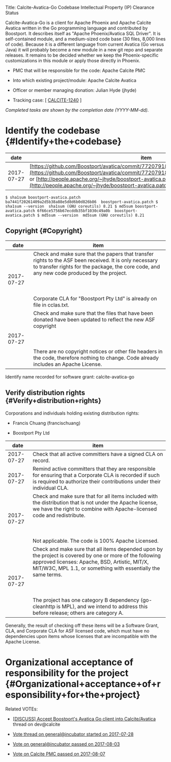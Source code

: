 Title: Calcite-Avatica-Go Codebase Intellectual Property (IP) Clearance Status


Calcite-Avatica-Go is a client for Apache Phoenix and Apache Calcite Avatica written in the Go programming language and contributed by Boostport. It describes itself as "Apache Phoenix/Avatica SQL Driver". It is self-contained module, and a medium-sized code base (30 files, 8,000 lines of code). Because it is a different language from current Avatica (Go versus Java) it will probably become a new module in a new git repo and separate releases. It remains to be decided whether we keep the Phoenix-specific customizations in this module or apply those directly in Phoenix.



- PMC that will be responsible for the code: Apache Calcite PMC

- Into which existing project/module: Apache Calcite Avatica

- Officer or member managing donation: Julian Hyde (jhyde)

- Tracking case: [ [CALCITE-1240](https://issues.apache.org/jira/browse/CALCITE-1240) ]

 _Completed tasks are shown by the completion date (YYYY-MM-dd)._ 


# Identify the codebase {#Identify+the+codebase}

| date | item |
|------|------|
| 2017-07-27 |  [https://github.com/Boostport/avatica/commit/77207918cf826662cb4ea40cfffbfb5cb64bf4a0](https://github.com/Boostport/avatica/commit/77207918cf826662cb4ea40cfffbfb5cb64bf4a0) or [http://people.apache.org/~jhyde/boostport-avatica.patch](http://people.apache.org/~jhyde/boostport-avatica.patch) . |

 `$ sha1sum boostport-avatica.patch 
ba7441f20261409a2d5b38a88e5d8d6b0d826b86  boostport-avatica.patch
$ sha1sum --version 
sha1sum (GNU coreutils) 8.21
$ md5sum boostport-avatica.patch
6f66ce5756b67ecddb35bf1030c49a0b  boostport-avatica.patch
$ md5sum --version 
md5sum (GNU coreutils) 8.21` 


## Copyright {#Copyright}

| date | item |
|------|------|
| 2017-07-27 | Check and make sure that the papers that transfer rights to the ASF been received. It is only necessary to transfer rights for the package, the core code, and any new code produced by the project.<br></br><br></br>Corporate CLA for "Boostport Pty Ltd" is already on file in cclas.txt. |
| 2017-07-27 | Check and make sure that the files that have been donated have been updated to reflect the new ASF copyright<br></br><br></br>There are no copyright notices or other file headers in the code, therefore nothing to change. Code already includes an Apache License. |

Identify name recorded for software grant: calcite-avatica-go


## Verify distribution rights {#Verify+distribution+rights}

Corporations and individuals holding existing distribution rights:



- Francis Chuang (francischuang)

- Boostport Pty Ltd

| date | item |
|------|------|
| 2017-07-27 | Check that all active committers have a signed CLA on record. |
| 2017-07-27 | Remind active committers that they are responsible for ensuring that a Corporate CLA is recorded if such is required to authorize their contributions under their individual CLA. |
| 2017-07-27 | Check and make sure that for all items included with the distribution that is not under the Apache license, we have the right to combine with Apache-licensed code and redistribute.<br></br><br></br>Not applicable. The code is 100% Apache Licensed. |
| 2017-07-27 | Check and make sure that all items depended upon by the project is covered by one or more of the following approved licenses: Apache, BSD, Artistic, MIT/X, MIT/W3C, MPL 1.1, or something with essentially the same terms.<br></br><br></br>The project has one category B dependency (go-cleanhttp is MPL), and we intend to address this before release; others are category A. |

Generally, the result of checking off these items will be a Software Grant, CLA, and Corporate CLA for ASF licensed code, which must have no dependencies upon items whose licenses that are incompatible with the Apache License.


# Organizational acceptance of responsibility for the project {#Organizational+acceptance+of+responsibility+for+the+project}

Related VOTEs:



-  [[DISCUSS] Accept Boostport's Avatica Go client into Calcite/Avatica](http://mail-archives.apache.org/mod_mbox/calcite-dev/201707.mbox/%3CCAPSgeESfUwzKHudgH%3D1Lunvn4WJk29iR3mpxfay5KshQESoe0A%40mail.gmail.com%3E) thread on dev@calcite

-  [Vote thread on general@incubator started on 2017-07-28](https://s.apache.org/calcite-avatica-go-clearance-vote) 

-  [Vote on general@incubator passed on 2017-08-03](https://s.apache.org/calcite-avatica-go-clearance-result) 

-  [Vote on Calcite PMC passed on 2017-08-07](https://s.apache.org/calcite-avatica-go-pmc-result) 
